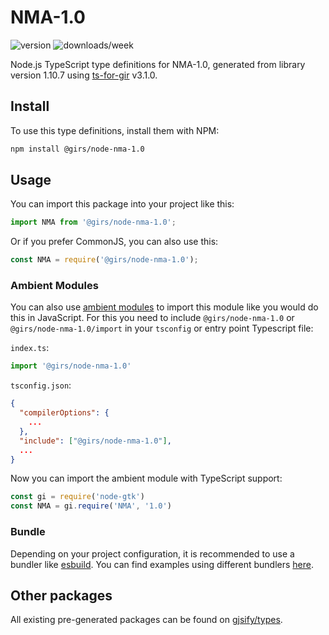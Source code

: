 
# NMA-1.0

![version](https://img.shields.io/npm/v/@girs/node-nma-1.0)
![downloads/week](https://img.shields.io/npm/dw/@girs/node-nma-1.0)


Node.js TypeScript type definitions for NMA-1.0, generated from library version 1.10.7 using [ts-for-gir](https://github.com/gjsify/ts-for-gir) v3.1.0.


## Install

To use this type definitions, install them with NPM:
```bash
npm install @girs/node-nma-1.0
```

## Usage

You can import this package into your project like this:
```ts
import NMA from '@girs/node-nma-1.0';
```

Or if you prefer CommonJS, you can also use this:
```ts
const NMA = require('@girs/node-nma-1.0');
```

### Ambient Modules

You can also use [ambient modules](https://github.com/gjsify/ts-for-gir/tree/main/packages/cli#ambient-modules) to import this module like you would do this in JavaScript.
For this you need to include `@girs/node-nma-1.0` or `@girs/node-nma-1.0/import` in your `tsconfig` or entry point Typescript file:

`index.ts`:
```ts
import '@girs/node-nma-1.0'
```

`tsconfig.json`:
```json
{
  "compilerOptions": {
    ...
  },
  "include": ["@girs/node-nma-1.0"],
  ...
}
```

Now you can import the ambient module with TypeScript support: 

```ts
const gi = require('node-gtk')
const NMA = gi.require('NMA', '1.0')
```


### Bundle

Depending on your project configuration, it is recommended to use a bundler like [esbuild](https://esbuild.github.io/). You can find examples using different bundlers [here](https://github.com/gjsify/ts-for-gir/tree/main/examples).

## Other packages

All existing pre-generated packages can be found on [gjsify/types](https://github.com/gjsify/types).


